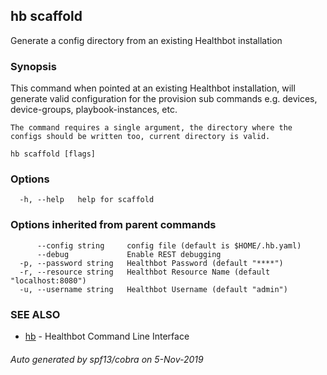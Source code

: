 ## hb scaffold

Generate a config directory from an existing Healthbot installation

### Synopsis

This command when pointed at an existing Healthbot installation, will generate
	valid configuration for the provision sub commands e.g. devices, device-groups, playbook-instances, etc.
	
	The command requires a single argument, the directory where the configs should be written too, current directory is valid.

```
hb scaffold [flags]
```

### Options

```
  -h, --help   help for scaffold
```

### Options inherited from parent commands

```
      --config string     config file (default is $HOME/.hb.yaml)
      --debug             Enable REST debugging
  -p, --password string   Healthbot Password (default "****")
  -r, --resource string   Healthbot Resource Name (default "localhost:8080")
  -u, --username string   Healthbot Username (default "admin")
```

### SEE ALSO

* [hb](hb.md)	 - Healthbot Command Line Interface

###### Auto generated by spf13/cobra on 5-Nov-2019
